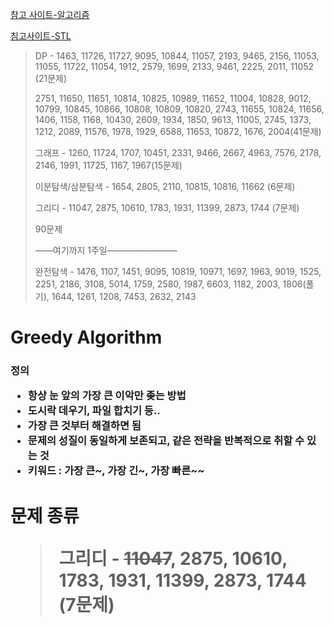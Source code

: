 [참고 사이트-알고리즘](http://blog.naver.com/PostView.nhn?blogId=kks227&logNo=220769859177&categoryNo=299&parentCategoryNo=0&viewDate=&currentPage=13&postListTopCurrentPage=1&from=postList&userTopListOpen=true&userTopListCount=5&userTopListManageOpen=false&userTopListCurrentPage=13)

[침고사이트-STL](https://sarah950716.tistory.com/4?category=598483)

> DP - 1463, 11726, 11727, 9095, 10844, 11057, 2193, 9465, 2156, 11053, 11055, 11722, 11054, 1912, 2579, 1699, 2133, 9461, 2225, 2011, 11052
> (21문제)
>
>
> 2751, 11650, 11651, 10814, 10825, 10989, 11652, 11004, 10828, 9012, 10799, 10845, 10866, 10808, 10809, 10820, 2743, 11655, 10824, 11656, 1406, 1158, 1168, 10430, 2609, 1934, 1850, 9613, 11005, 2745, 1373, 1212, 2089, 11576, 1978, 1929, 6588, 11653, 10872, 1676, 2004(41문제)
>
> 
>
>
> 그래프 - 1260, 11724, 1707, 10451, 2331, 9466, 2667, 4963, 7576, 2178, 2146, 1991, 11725, 1167, 1967(15문제)
>
>
> 이분탐색/삼분탐색 - 1654, 2805, 2110, 10815, 10816, 11662 (6문제)
>
>
> 그리디 - 11047, 2875, 10610, 1783, 1931, 11399, 2873, 1744 (7문제)
>
>
> 90문제
>
>
> ——여기까지 1주일————————
>
> 완전탐색 - 1476, 1107, 1451, 9095, 10819, 10971, 1697, 1963, 9019, 1525, 2251, 2186, 3108, 5014, 1759, 2580, 1987, 6603, 1182, 2003, 1806(풀기), 1644, 1261, 1208, 7453, 2632, 2143




<h1>Greedy Algorithm



<h3>정의

- 항상 눈 앞의 가장 큰 이악만 좆는 방법
- 도시락 데우기, 파일 합치기 등..
- 가장 큰 것부터 해결하면 됨
- 문제의 성질이 동일하게 보존되고, 같은 전략을 반복적으로 취할 수 있는 것
- 키워드 : 가장 큰~, 가장 긴~, 가장 빠른~~





<H1>문제 종류

> 그리디 - ~~11047~~, 2875, 10610, 1783, 1931, 11399, 2873, 1744 (7문제)

